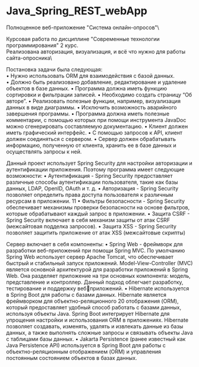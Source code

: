 # Java_Spring_REST_webApp
Полноценное веб-приложение "Система онлайн-опросов"\

Курсовая работа по дисциплине "Современные технологии программирования" 2 курс.\
Реализована авторизация, визуализация, и всё что нужно для работы сайта-опросника\

Постановка задачи была следующая:\
• Нужно использовать ORM для взаимодействия с базой данных.  \
• Должно быть реализовано добавление, редактирование и удаление 
объектов в базе данных. 
• Программа должна иметь функцию сортировки и фильтрации записей. 
• Необходимо создать страницу “Об авторе”. 
• Реализовать полезные функции, например, визуализация данных в виде
диаграммы.
• Исключить возможность аварийного завершения программы.
• Программа должна иметь полезные комментарии, с помощью которых 
при помощи инструмента JavaDoc можно сгенерировать составляемую 
документацию.
• Клиент должен иметь графический интерфейс.
• С помощью запросов к API, клиент должен соединяться с сервером.
• Сервер должен обрабатывать информацию, полученную от клиента, 
хранить ее в базе данных и осуществлять запросы к ней.


Данный проект использует Spring Security для настройки авторизации и 
аутентификации приложения. Поэтому программа имеет следующие 
возможности:
• Аутентификация - Spring Security предоставляет различные способы 
аутентификации пользователя, такие как базы данных, LDAP, 
OpenID, OAuth и т. д.
• Авторизация - Spring Security позволяет определить права доступа 
пользователя к различным ресурсам в приложении.
11
• Фильтры безопасности - Spring Security обеспечивает механизмы 
проверки безопасности на основе фильтров, которые обрабатывают 
каждый запрос в приложении.
• Защита CSRF - Spring Security включает в себя механизм защиты от 
атак CSRF (межсайтовая подделка запросов).
• Защита XSS - Spring Security позволяет защитить приложение от атак 
XSS (межсайтовые скрипты)


Сервер включает в себя компоненты:
• Spring Web - фреймворк для разработки веб-приложений при помощи 
Spring MVC. По умолчанию Spring Web использует сервер Apache 
Tomcat, что обеспечивает быстрый и стабильный запуск приложений. 
Model-View-Controller (MVC) является основной архитектурой для 
разработки приложений в Spring Web. Она разделяет приложение на 
три основных компонента: модель, представление и контроллер. 
Данный подход облегчает разработку, тестирование и поддержку вебприложений.
• Hibernate используется в Spring Boot для работы с базами данных. 
Hibernate является фреймворком для объектно-реляционного 
20
отображения (ORM), который предоставляет удобный способ 
работать с базами данных, используя объекты Java. Spring Boot
интегрирует Hibernate для упрощения настройки и использования 
ORM в приложениях. Hibernate позволяет создавать, изменять, 
удалять и извлекать данные из базы данных, а также выполнять 
сложные запросы и связывать объекты Java с таблицами базы данных.
• Jakarta Persistence (ранее известный как Java Persistence API) 
используется в Spring Boot для работы с объектно-реляционным 
отображением (ORM) и управления постоянным состоянием 
объектов в базах данных.


